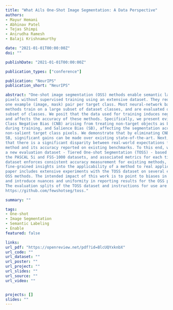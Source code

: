 ```yaml
---
title: "What Ails One-Shot Image Segmentation: A Data Perspective"
authors:
- Mayur Hemani
- Abhinav Patel
- Tejas Shimpi
- Anirudha Ramesh
- Balaji Krishnamurthy

date: "2021-01-01T00:00:00Z"
doi: ""

publishDate: "2021-01-01T00:00:00Z"

publication_types: ["conference"]

publication: "NeurIPS"
publication_short: "NeurIPS"

abstract: "One-shot image segmentation (OSS) methods enable semantic labeling of image
pixels without supervised training using an extensive dataset. They require just
one example (image, mask) pair per target class. Most neural-network based OSS
methods train on a large subset of dataset classes, and are evaluated on a disjoint
subset of classes. We posit that the data used for training induces negative biases
and affects the accuracy of these methods. Specifically, we present evidence for a
Class Negative Bias (CNB) arising from treating non-target objects as background
during training, and Salience Bias (SB), affecting the segmentation accuracy for
non-salient target class pixels. We demonstrate that by eliminating CNB and
SB, significant gains can be made over existing state-of-the-art. Next, we argue
that there is a significant disparity between real-world expectations from an OSS
method and its accuracy reported on existing benchmarks. To this end, we propose
a new evaluation dataset - Tiered One-shot Segmentation (TOSS) - based on
the PASCAL 5i and FSS-1000 datasets, and associated metrics for each tier. The
dataset enforces consistent accuracy measurement for existing methods, and affords
fine-grained insights into the applicability of a method to real applications. The
paper includes extensive experiments with the TOSS dataset on several existing
OSS methods. The intended impact of this work is to point to biases in training
and introduce nuances and uniformity in reporting results for the OSS problem.
The evaluation splits of the TOSS dataset and instructions for use are available at
https://github.com/fewshotseg/toss."

summary: ""

tags:
- One-shot
- Image Segmentation
- Semantic Labeling
- Enable
featured: false

links:
url_pdf: "https://openreview.net/pdf?id=BlcUQYxknbX"
url_code: ""
url_dataset: ""
url_poster: ""
url_project: ""
url_slides: ""
url_source: ""
url_video: ""


projects: []
slides: ""
---
```

